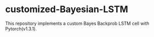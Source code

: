 # customized-Bayesian-LSTM
This repository implements a custom Bayes Backprob LSTM cell with Pytorch(v1.3.1).
